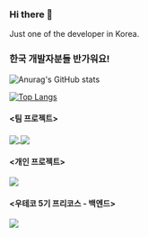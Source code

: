 ### Hi there 👋
Just one of the developer in Korea.

### 한국 개발자분들 반가워요!

</d>

<!-- 깃 스탯 -->
![Anurag's GitHub stats](https://github-readme-stats.vercel.app/api?username=HAERYN&show_icons=true&theme=cobalt)



<!-- 언어 사용량 -->
[![Top Langs](https://github-readme-stats.vercel.app/api/top-langs/?username=HAERYN&layout=compact)](https://github.com/anuraghazra/github-readme-stats)




<!-- 주요 레포 -->
#### <팀 프로젝트>

<a href="https://github.com/2022-SeongNam-Team-C/Ladder-Frontend">
  <img align="center" src="https://github-readme-stats.vercel.app/api/pin/?username=2022-SeongNam-Team-C&repo=Ladder-Frontend" />
</a>

<a href="https://github.com/2022-SeongNam-Team-C/Ladder-Backend">
  <img align="center" src="https://github-readme-stats.vercel.app/api/pin/?username=2022-SeongNam-Team-C&repo=Ladder-Backend" />
</a>


#### <개인 프로젝트>
<a href="https://github.com/HAERYN/Mymemo">
  <img align="center" src="https://github-readme-stats.vercel.app/api/pin/?username=HAERYN&repo=Mymemo"/>
</a>


#### <우테코 5기 프리코스 - 백엔드>
<a href="https://github.com/woowacourse-precourse/java-onboarding">
  <img align="center" src="https://github-readme-stats.vercel.app/api/pin/?username=woowacourse-precourse&repo=java-onboarding"/>
</a>
